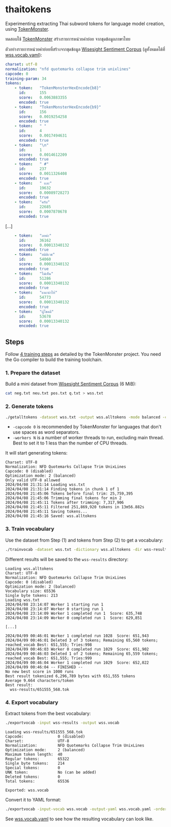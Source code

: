 # thaitokens

Experimenting extracting Thai subword tokens for language model creation, using [TokenMonster](https://github.com/alasdairforsythe/tokenmonster/).

ทดสอบใช้ [TokenMonster](https://github.com/alasdairforsythe/tokenmonster/) สร้างรายการหน่วยคำย่อย จากชุดข้อมูลภาษาไทย

ตัวอย่างรายการหน่วยคำย่อยที่สร้างจากชุดข้อมูล [Wisesight Sentiment Corpus](https://github.com/PyThaiNLP/wisesight-sentiment) (ดูทั้งหมดได้ที่ [wss.vocab.yaml](wss/wss.vocab.yaml)):

```yaml
charset: utf-8
normalization: "nfd quotemarks collapse trim unixlines"
capcode: 0
training-param: 34
tokens:
    - token:   "TokenMonsterHexEncode{b8}"
      id:      155
      score:   0.0063883355
      encoded: true
    - token:   "TokenMonsterHexEncode{b9}"
      id:      156
      score:   0.0019254258
      encoded: true
    - token:   " "
      id:      4
      score:   0.0017494631
      encoded: true
    - token:   "\n"
      id:      1
      score:   0.0014612209
      encoded: true
    - token:   " #"
      id:      237
      score:   0.0011326408
      encoded: true
    - token:   " และ"
      id:      19632
      score:   0.00089728273
      encoded: true
    - token:   "ครับ"
      id:      22685
      score:   0.0007870678
      encoded: true
```

[...]

```yaml
    - token:   "ลยค่ะ"
      id:      36162
      score:   0.00013340132
      encoded: true
    - token:   "สมิติเวช"
      id:      54060
      score:   0.00013340132
      encoded: true
    - token:   "ไม่เห็น"
      id:      51286
      score:   0.00013340132
      encoded: true
    - token:   "แนะนำให้"
      id:      54773
      score:   0.00013340132
      encoded: true
    - token:   "ผู้โชคดี"
      id:      53678
      score:   0.00013340132
      encoded: true
```

## Steps

Follow [4 training steps](https://github.com/alasdairforsythe/tokenmonster/tree/main/training) as detailed by the TokenMonster project. You need the Go compiler to build the training toolchain.

### 1. Prepare the dataset

Build a mini dataset from [Wisesight Sentiment Corpus](https://github.com/PyThaiNLP/wisesight-sentiment) (6 MiB):

```sh
cat neg.txt neu.txt pos.txt q.txt > wss.txt
```

### 2. Generate tokens

```sh
./getalltokens -dataset wss.txt -output wss.alltokens -mode balanced -capcode 0 -charset utf-8 -norm "collapse quotemarks nfd trim unixlines" -only-valid -min-occur 2 -workers 2
```

- `-capcode 0` is recommended by TokenMonster for languages that don't use spaces as word separators.
- `-workers N` is a number of worker threads to run, excluding main thread. Best to set it to 1 less than the number of CPU threads.

It will start generating tokens:

```text
Charset: UTF-8
Normalization: NFD Quotemarks Collapse Trim UnixLines
Capcode: 0 (disabled)
Optimization mode: 2 (balanced)
Only valid UTF-8 allowed
2024/04/08 21:31:14 Loading wss.txt
2024/04/08 21:31:14 Finding tokens in chunk 1 of 1
2024/04/08 21:45:06 Tokens before final trim: 25,759,395
2024/04/08 21:45:06 Trimming final tokens for min 2
2024/04/08 21:45:11 Tokens after trimming: 7,317,906
2024/04/08 21:45:11 Filtered 251,869,920 tokens in 13m56.882s
2024/04/08 21:45:11 Saving tokens...
2024/04/08 21:45:16 Saved: wss.alltokens
```

### 3. Train vocabulary

Use the dataset from Step (1) and tokens from Step (2) to get a vocabulary:

```sh
./trainvocab -dataset wss.txt -dictionary wss.alltokens -dir wss-results -include-utf8-bytes -vocab-size 65536 -workers 2
```

Different results will be saved to the `wss-results` directory:

```text
Loading wss.alltokens
Charset: UTF-8
Normalization: NFD Quotemarks Collapse Trim UnixLines
Capcode: 0 (disabled)
Optimization mode: 2 (balanced)
Vocabulary size: 65536
Single byte tokens: 213
Loading wss.txt
2024/04/08 23:14:07 Worker 1 starting run 1
2024/04/08 23:14:07 Worker 0 starting run 1
2024/04/08 23:14:09 Worker 1 completed run 1  Score: 635,748
2024/04/08 23:14:09 Worker 0 completed run 1  Score: 629,851

[...]

2024/04/09 00:46:01 Worker 1 completed run 1028  Score: 651,943
2024/04/09 00:46:01 Deleted 3 of 3 tokens; Remaining 65,560 tokens;  reached_vocab Best: 651,555; Tries:998
2024/04/09 00:46:03 Worker 0 completed run 1029  Score: 651,902
2024/04/09 00:46:03 Deleted 1 of 2 tokens; Remaining 65,559 tokens;  reached_vocab Best: 651,555; Tries:999
2024/04/09 00:46:04 Worker 1 completed run 1029  Score: 652,022
2024/04/09 00:46:04 -- FINISHED --
No new best score in 1000 runs
Best result tokenized 6,296,789 bytes with 651,555 tokens
Average 9.664 characters/token
Best result:
  wss-results/651555_568.tok
```

### 4. Export vocabulary

Extract tokens from the best vocabulary:

```sh
./exportvocab -input wss-results -output wss.vocab
```

```text
Loading wss-results/651555_568.tok
Capcode:               0 (disabled)
Charset:               UTF-8
Normalization:         NFD Quotemarks Collapse Trim UnixLines
Optimization mode:     2 (balanced)
Maximum token length:  40
Regular tokens:        65322
Single byte tokens:    214
Special tokens:        0
UNK token:             No (can be added)
Deleted tokens:        0
Total tokens:          65536

Exported: wss.vocab
```

Convert it to YAML format:

```sh
./exportvocab -input-vocab wss.vocab -output-yaml wss.vocab.yaml -order-by-score
```

See [wss.vocab.yaml](wss/wss.vocab.yaml) to see how the resulting vocabulary can look like.

